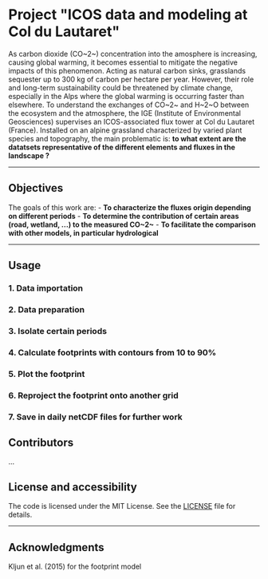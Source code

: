 # Project "ICOS data and modeling at Col du Lautaret"

As carbon dioxide (CO~2~) concentration into the amosphere is increasing, causing global warming, it becomes essential to mitigate the negative impacts of this phenomenon. Acting as natural carbon sinks, grasslands sequester up to 300 kg of carbon per hectare per year. However, their role and long-term sustainability could be threatened by climate change, especially in the Alps where the global warming is occurring faster than elsewhere. To understand the exchanges of CO~2~ and H~2~O between the ecosystem and the atmosphere, the IGE (Institute of Environmental Geosciences) supervises an ICOS-associated flux tower at Col du Lautaret (France). Installed on an alpine grassland characterized by varied plant species and topography, the main problematic is: **to what extent are the datatsets representative of the different elements and fluxes in the landscape ?**

---

## Objectives

The goals of this work are:
    - **To characterize the fluxes origin depending on different periods**
    - **To determine the contribution of certain areas (road, wetland, ...) to the measured CO~2~**
    - **To facilitate the comparison with other models, in particular hydrological**

---

## Usage 

### 1. Data importation
### 2. Data preparation
### 3. Isolate certain periods
### 4. Calculate footprints with contours from 10 to 90%
### 5. Plot the footprint
### 6. Reproject the footprint onto another grid
### 7. Save in daily netCDF files for further work


## Contributors 
...

## License and accessibility

The code is licensed under the MIT License. See the [LICENSE](LICENSE) file for details.

---

## Acknowledgments

Kljun et al. (2015) for the footprint model